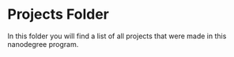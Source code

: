 # Projects Folder
In this folder you will find a list of all projects that were made in this nanodegree program.
